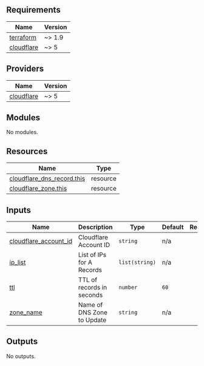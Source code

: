 <!-- BEGIN_TF_DOCS -->
## Requirements

| Name | Version |
|------|---------|
| <a name="requirement_terraform"></a> [terraform](#requirement\_terraform) | ~> 1.9 |
| <a name="requirement_cloudflare"></a> [cloudflare](#requirement\_cloudflare) | ~> 5 |

## Providers

| Name | Version |
|------|---------|
| <a name="provider_cloudflare"></a> [cloudflare](#provider\_cloudflare) | ~> 5 |

## Modules

No modules.

## Resources

| Name | Type |
|------|------|
| [cloudflare_dns_record.this](https://registry.terraform.io/providers/cloudflare/cloudflare/latest/docs/resources/dns_record) | resource |
| [cloudflare_zone.this](https://registry.terraform.io/providers/cloudflare/cloudflare/latest/docs/resources/zone) | resource |

## Inputs

| Name | Description | Type | Default | Required |
|------|-------------|------|---------|:--------:|
| <a name="input_cloudflare_account_id"></a> [cloudflare\_account\_id](#input\_cloudflare\_account\_id) | Cloudflare Account ID | `string` | n/a | yes |
| <a name="input_ip_list"></a> [ip\_list](#input\_ip\_list) | List of IPs for A Records | `list(string)` | n/a | yes |
| <a name="input_ttl"></a> [ttl](#input\_ttl) | TTL of records in seconds | `number` | `60` | no |
| <a name="input_zone_name"></a> [zone\_name](#input\_zone\_name) | Name of DNS Zone to Update | `string` | n/a | yes |

## Outputs

No outputs.
<!-- END_TF_DOCS -->